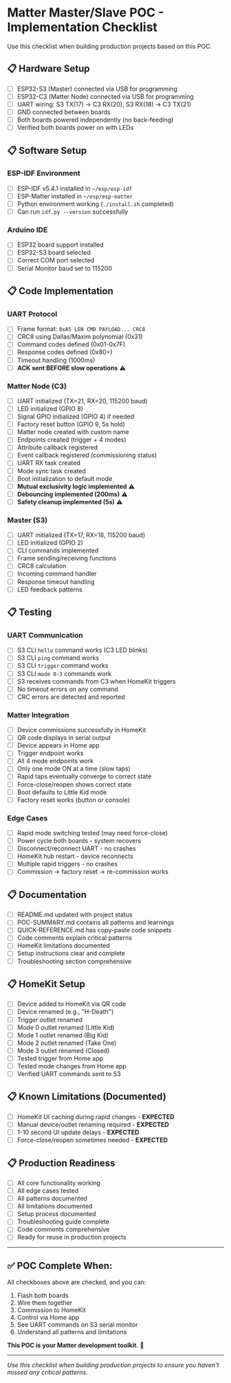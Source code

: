 # Matter Master/Slave POC - Implementation Checklist

Use this checklist when building production projects based on this POC.

## 📋 Hardware Setup

- [ ] ESP32-S3 (Master) connected via USB for programming
- [ ] ESP32-C3 (Matter Node) connected via USB for programming
- [ ] UART wiring: S3 TX(17) → C3 RX(20), S3 RX(18) → C3 TX(21)
- [ ] GND connected between boards
- [ ] Both boards powered independently (no back-feeding)
- [ ] Verified both boards power on with LEDs

## 📋 Software Setup

### ESP-IDF Environment
- [ ] ESP-IDF v5.4.1 installed in `~/esp/esp-idf`
- [ ] ESP-Matter installed in `~/esp/esp-matter`
- [ ] Python environment working (`./install.sh` completed)
- [ ] Can run `idf.py --version` successfully

### Arduino IDE
- [ ] ESP32 board support installed
- [ ] ESP32-S3 board selected
- [ ] Correct COM port selected
- [ ] Serial Monitor baud set to 115200

## 📋 Code Implementation

### UART Protocol
- [ ] Frame format: `0xA5 LEN CMD PAYLOAD... CRC8`
- [ ] CRC8 using Dallas/Maxim polynomial (0x31)
- [ ] Command codes defined (0x01-0x7F)
- [ ] Response codes defined (0x80+)
- [ ] Timeout handling (1000ms)
- [ ] **ACK sent BEFORE slow operations** ⚠️

### Matter Node (C3)
- [ ] UART initialized (TX=21, RX=20, 115200 baud)
- [ ] LED initialized (GPIO 8)
- [ ] Signal GPIO initialized (GPIO 4) if needed
- [ ] Factory reset button (GPIO 9, 5s hold)
- [ ] Matter node created with custom name
- [ ] Endpoints created (trigger + 4 modes)
- [ ] Attribute callback registered
- [ ] Event callback registered (commissioning status)
- [ ] UART RX task created
- [ ] Mode sync task created
- [ ] Boot initialization to default mode
- [ ] **Mutual exclusivity logic implemented** ⚠️
- [ ] **Debouncing implemented (200ms)** ⚠️
- [ ] **Safety cleanup implemented (5s)** ⚠️

### Master (S3)
- [ ] UART initialized (TX=17, RX=18, 115200 baud)
- [ ] LED initialized (GPIO 2)
- [ ] CLI commands implemented
- [ ] Frame sending/receiving functions
- [ ] CRC8 calculation
- [ ] Incoming command handler
- [ ] Response timeout handling
- [ ] LED feedback patterns

## 📋 Testing

### UART Communication
- [ ] S3 CLI `hello` command works (C3 LED blinks)
- [ ] S3 CLI `ping` command works
- [ ] S3 CLI `trigger` command works
- [ ] S3 CLI `mode 0-3` commands work
- [ ] S3 receives commands from C3 when HomeKit triggers
- [ ] No timeout errors on any command
- [ ] CRC errors are detected and reported

### Matter Integration
- [ ] Device commissions successfully in HomeKit
- [ ] QR code displays in serial output
- [ ] Device appears in Home app
- [ ] Trigger endpoint works
- [ ] All 4 mode endpoints work
- [ ] Only one mode ON at a time (slow taps)
- [ ] Rapid taps eventually converge to correct state
- [ ] Force-close/reopen shows correct state
- [ ] Boot defaults to Little Kid mode
- [ ] Factory reset works (button or console)

### Edge Cases
- [ ] Rapid mode switching tested (may need force-close)
- [ ] Power cycle both boards - system recovers
- [ ] Disconnect/reconnect UART - no crashes
- [ ] HomeKit hub restart - device reconnects
- [ ] Multiple rapid triggers - no crashes
- [ ] Commission → factory reset → re-commission works

## 📋 Documentation

- [ ] README.md updated with project status
- [ ] POC-SUMMARY.md contains all patterns and learnings
- [ ] QUICK-REFERENCE.md has copy-paste code snippets
- [ ] Code comments explain critical patterns
- [ ] HomeKit limitations documented
- [ ] Setup instructions clear and complete
- [ ] Troubleshooting section comprehensive

## 📋 HomeKit Setup

- [ ] Device added to HomeKit via QR code
- [ ] Device renamed (e.g., "H-Death")
- [ ] Trigger outlet renamed
- [ ] Mode 0 outlet renamed (Little Kid)
- [ ] Mode 1 outlet renamed (Big Kid)
- [ ] Mode 2 outlet renamed (Take One)
- [ ] Mode 3 outlet renamed (Closed)
- [ ] Tested trigger from Home app
- [ ] Tested mode changes from Home app
- [ ] Verified UART commands sent to S3

## 📋 Known Limitations (Documented)

- [ ] HomeKit UI caching during rapid changes - **EXPECTED**
- [ ] Manual device/outlet renaming required - **EXPECTED**
- [ ] 1-10 second UI update delays - **EXPECTED**
- [ ] Force-close/reopen sometimes needed - **EXPECTED**

## 📋 Production Readiness

- [ ] All core functionality working
- [ ] All edge cases tested
- [ ] All patterns documented
- [ ] All limitations documented
- [ ] Setup process documented
- [ ] Troubleshooting guide complete
- [ ] Code comments comprehensive
- [ ] Ready for reuse in production projects

---

## ✅ POC Complete When:

All checkboxes above are checked, and you can:
1. Flash both boards
2. Wire them together
3. Commission to HomeKit
4. Control via Home app
5. See UART commands on S3 serial monitor
6. Understand all patterns and limitations

**This POC is your Matter development toolkit.** 🎃

---

*Use this checklist when building production projects to ensure you haven't missed any critical patterns.*

